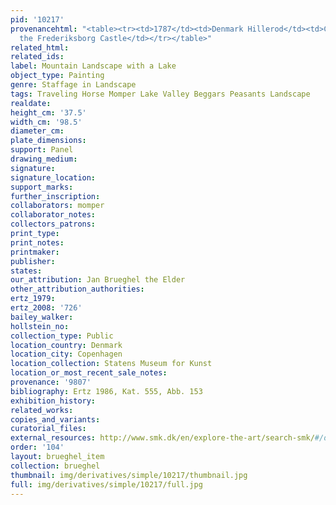 ```yaml
---
pid: '10217'
provenancehtml: "<table><tr><td>1787</td><td>Denmark Hillerod</td><td>Collection at
  the Frederiksborg Castle</td></tr></table>"
related_html:
related_ids:
label: Mountain Landscape with a Lake
object_type: Painting
genre: Staffage in Landscape
tags: Traveling Horse Momper Lake Valley Beggars Peasants Landscape
realdate:
height_cm: '37.5'
width_cm: '98.5'
diameter_cm:
plate_dimensions:
support: Panel
drawing_medium:
signature:
signature_location:
support_marks:
further_inscription:
collaborators: momper
collaborator_notes:
collectors_patrons:
print_type:
print_notes:
printmaker:
publisher:
states:
our_attribution: Jan Brueghel the Elder
other_attribution_authorities:
ertz_1979:
ertz_2008: '726'
bailey_walker:
hollstein_no:
collection_type: Public
location_country: Denmark
location_city: Copenhagen
location_collection: Statens Museum for Kunst
location_or_most_recent_sale_notes:
provenance: '9807'
bibliography: Ertz 1986, Kat. 555, Abb. 153
exhibition_history:
related_works:
copies_and_variants:
curatorial_files:
external_resources: http://www.smk.dk/en/explore-the-art/search-smk/#/detail/KMSsp215
order: '104'
layout: brueghel_item
collection: brueghel
thumbnail: img/derivatives/simple/10217/thumbnail.jpg
full: img/derivatives/simple/10217/full.jpg
---
```

